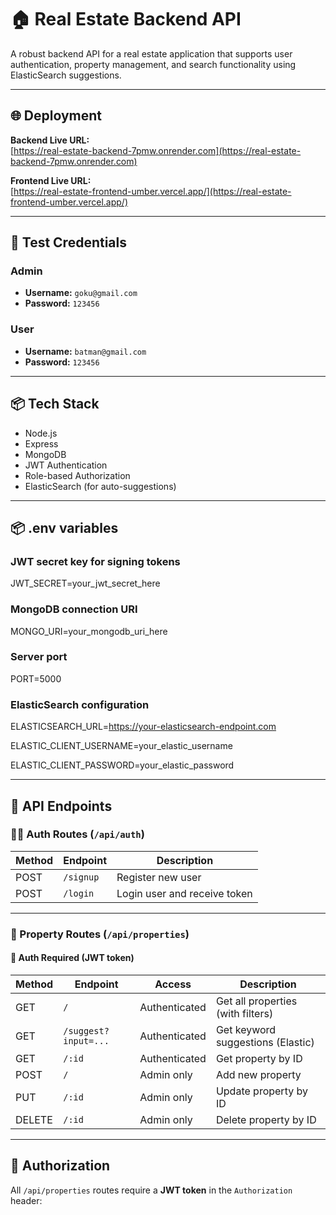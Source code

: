 # 🏠 Real Estate Backend API

A robust backend API for a real estate application that supports user authentication, property management, and search functionality using ElasticSearch suggestions.

---

## 🌐 Deployment

**Backend Live URL:**  
[https://real-estate-backend-7pmw.onrender.com](https://real-estate-backend-7pmw.onrender.com)

**Frontend Live URL:**  
[https://real-estate-frontend-umber.vercel.app/](https://real-estate-frontend-umber.vercel.app/)

---

## 🔐 Test Credentials

### Admin
- **Username:** `goku@gmail.com`
- **Password:** `123456`

### User
- **Username:** `batman@gmail.com`
- **Password:** `123456`

---

## 📦 Tech Stack

- Node.js
- Express
- MongoDB
- JWT Authentication
- Role-based Authorization
- ElasticSearch (for auto-suggestions)

---
## 📦 .env variables

### JWT secret key for signing tokens
JWT_SECRET=your_jwt_secret_here

### MongoDB connection URI
MONGO_URI=your_mongodb_uri_here

### Server port
PORT=5000

### ElasticSearch configuration
ELASTICSEARCH_URL=https://your-elasticsearch-endpoint.com

ELASTIC_CLIENT_USERNAME=your_elastic_username

ELASTIC_CLIENT_PASSWORD=your_elastic_password

---

## 📘 API Endpoints

### 🧑‍💼 Auth Routes (`/api/auth`)

| Method | Endpoint         | Description            |
|--------|------------------|------------------------|
| POST   | `/signup`        | Register new user      |
| POST   | `/login`         | Login user and receive token |

---

### 🏡 Property Routes (`/api/properties`)

#### 🔐 Auth Required (JWT token)

| Method | Endpoint             | Access         | Description                         |
|--------|----------------------|----------------|-------------------------------------|
| GET    | `/`                  | Authenticated  | Get all properties (with filters)   |
| GET    | `/suggest?input=...` | Authenticated  | Get keyword suggestions (Elastic)   |
| GET    | `/:id`               | Authenticated  | Get property by ID                  |
| POST   | `/`                  | Admin only     | Add new property                    |
| PUT    | `/:id`               | Admin only     | Update property by ID               |
| DELETE | `/:id`               | Admin only     | Delete property by ID               |

---

## 🔐 Authorization

All `/api/properties` routes require a **JWT token** in the `Authorization` header:


